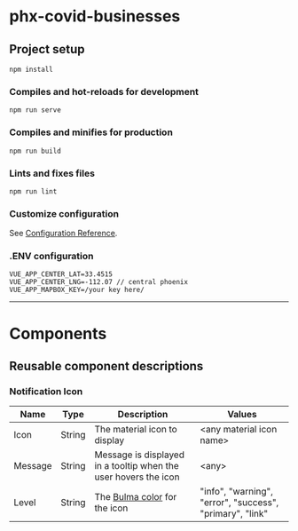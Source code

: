# phx-covid-businesses

## Project setup
```
npm install
```

### Compiles and hot-reloads for development
```
npm run serve
```

### Compiles and minifies for production
```
npm run build
```

### Lints and fixes files
```
npm run lint
```

### Customize configuration
See [Configuration Reference](https://cli.vuejs.org/config/).

### .ENV configuration
```
VUE_APP_CENTER_LAT=33.4515
VUE_APP_CENTER_LNG=-112.07 // central phoenix
VUE_APP_MAPBOX_KEY=/your key here/
```
---

# Components
## Reusable component descriptions

### Notification Icon
| Name | Type | Description|Values
|------|------|------------|-----|
|Icon|String|The material icon to display|&lt;any material icon name&gt;|
|Message|String|Message is displayed in a tooltip when the user hovers the icon|&lt;any&gt;|
|Level|String|The [Bulma color](https://bulma.io/documentation/overview/modifiers/) for the icon|"info", "warning", "error", "success", "primary", "link"|
